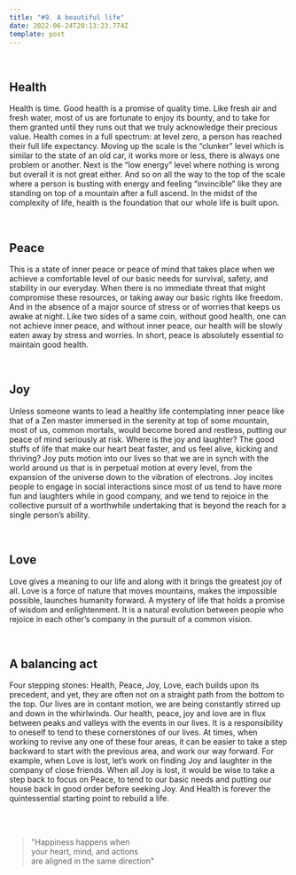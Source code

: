 ```yaml
---
title: "#9. A beautiful life"
date: 2022-06-24T20:13:23.774Z
template: post
---
```

  
  
<br/>  

## Health

Health is time. Good health is a promise of quality time. Like  fresh air and fresh water, most of us are fortunate to enjoy its bounty, and to take for them granted until they runs out that we truly acknowledge their precious value. Health comes in a full spectrum: at level zero, a person has reached their full life expectancy. Moving up the scale is the “clunker” level which is similar to the state of an old car, it works more or less, there is always one problem or another. Next is the “low energy” level where nothing is wrong but overall it is not great either. And so on all the way to the top of the scale where a person is busting with energy and feeling “invincible” like they are standing on top of a mountain after a full ascend. In the midst of the complexity of life, health is the foundation that our whole life is built upon.

<br/>  


## Peace

This is a state of inner peace or peace of mind that  takes place when we achieve a comfortable level of our basic needs for survival, safety, and stability in our everyday. When there is no immediate threat that might compromise these resources, or taking away our basic rights like freedom. And in the absence of a major source of stress or of worries that keeps us awake at night. Like two sides of a same coin, without good health, one can not achieve inner peace, and without inner peace, our health will be slowly eaten away by stress and worries. In short, peace is absolutely essential to maintain good health.


<br/>  



## Joy

Unless someone wants to lead a healthy life contemplating inner peace like that of a Zen master immersed in the serenity at top of some mountain, most of us, common mortals, would become bored and restless, putting our peace of mind seriously at risk. Where is the joy and laughter? The good stuffs of life that make our heart beat  faster, and us feel alive, kicking and thriving? Joy puts motion into our lives so that we are in synch with the world around us that is in perpetual motion at every level, from the expansion of the universe down to the vibration of electrons. Joy incites people to engage in social interactions since most of us tend to have more fun and laughters while in good company, and we tend to rejoice in the collective pursuit of a worthwhile undertaking that is beyond the reach for a single person’s ability.



<br/>  


## Love
  
Love gives a meaning to our life and along with it brings the greatest joy of all. Love is a force of nature that moves mountains, makes the impossible possible, launches humanity forward. A mystery of life that holds a promise of wisdom and enlightenment. It is a natural evolution between people who rejoice in each other’s company in the pursuit of a common vision.  

 

<br/>  


## A balancing act

Four stepping stones: Health, Peace, Joy, Love, each builds upon its precedent, and yet, they are often not on a straight path from the bottom to the top. Our lives are in contant motion, we are being constantly stirred up and down in the whirlwinds. Our health, peace, joy and love are in flux between peaks and valleys with the events in our lives. It is a responsibility to oneself to tend to these cornerstones of our lives. At times, when working to revive any one of these four areas, it can be easier to take a step backward to start with the previous area, and work our way forward. For example, when Love is lost, let’s work on finding Joy and laughter in the company of close friends. When all Joy is lost, it would be wise to take a step back to focus on Peace, to tend to our basic needs and putting our house back in good order before seeking Joy. And Health is forever the quintessential starting point to rebuild a life.

<br/>  
<br/>  

>
> "Happiness happens when  
> your heart, mind, and actions  
> are aligned in the same direction"
>
 